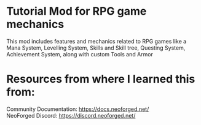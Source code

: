 
Tutorial Mod for RPG game mechanics
=======

This mod includes features and mechanics related to RPG games like a Mana System, Levelling System, Skills and Skill tree, Questing System, Achievement System, along with custom Tools and Armor


Resources from where I learned this from: 
==========
Community Documentation: https://docs.neoforged.net/  
NeoForged Discord: https://discord.neoforged.net/
